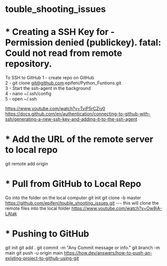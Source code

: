 # touble_shooting_issues

# * Creating a SSH Key for -  Permission denied (publickey). fatal: Could not read from remote repository.

To SSH to GitHub
1 - create repo on GitHub  
2 - git clone git@github.com:epifeni/Python_Funtions.git  
3 - Start the ssh-agent in the background  
4 - nano ~/.ssh/config  
5 - open ~/.ssh  

https://www.youtube.com/watch?v=TviP5rCZiy0  
https://docs.github.com/en/authentication/connecting-to-github-with-ssh/generating-a-new-ssh-key-and-adding-it-to-the-ssh-agent  

# * Add the URL of the remote server to local repo  
git remote add origin <linkToEmptyRepo>  

# * Pull from GitHub to Local Repo
Go into the folder on the local computer
git init
git clone -b master https://github.com/epifeni/touble_shooting_issues.git --- this will clone the remote files into the local folder
https://www.youtube.com/watch?v=Ow8jA-LAtak

# * Pushing to GitHub
git init
git add .
git commit -m "Any Commit message or info."
git branch -m main
git push -u origin main
https://how.dev/answers/how-to-push-an-existing-project-to-github-using-git
